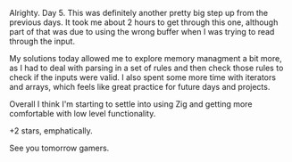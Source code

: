 Alrighty. Day 5. This was definitely another pretty big step up from the previous days. It took me
about 2 hours to get through this one, although part of that was due to using the wrong buffer when
I was trying to read through the input.

My solutions today allowed me to explore memory managment a bit more, as I had to deal with parsing
in a set of rules and then check those rules to check if the inputs were valid. I also spent some
more time with iterators and arrays, which feels like great practice for future days and projects.

Overall I think I'm starting to settle into using Zig and getting more comfortable with low level
functionality.

+2 stars, emphatically.

See you tomorrow gamers.
